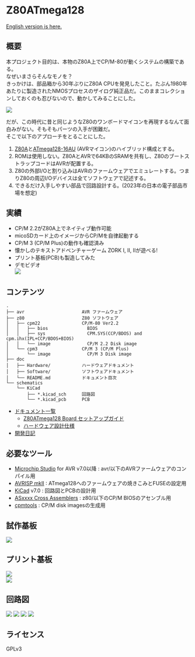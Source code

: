 # Z80ATmega128
[English version is here.](./README.md)
## 概要
本プロジェクト目的は、本物のZ80A上でCP/M-80が動くシステムの構築である。  
なぜいまさらそんなモノを？  
きっかけは、部品箱から30年ぶりにZ80A CPUを発見したこと。たぶん1980年あたりに製造されたNMOSプロセスのザイログ純正品だ。このままコレクションしておくのも忍びないので、動かしてみることにした。  

  ![](doc/Fig/Z80A.jpeg)

だが、この時代に昔と同じようなZ80のワンボードマイコンを再現するなんて面白みがない。そもそもパーツの入手が困難だ。  
そこで以下のアプローチをとることにした。

1. [Z80A](https://www.zilog.com/docs/z80/um0080.pdf)と[ATmega128-16AU](https://www.microchip.com/en-us/product/ATmega128) (AVRマイコン)のハイブリッド構成とする。
2. ROMは使用しない。Z80AとAVRで64KBのSRAMを共有し、Z80のブートストラップコードはAVRが配置する。
3. Z80の外部I/Oと割り込みはAVRのファームウェアでエミュレートする。つまりZ80の周辺I/Oデバイスは全てソフトウェアで記述する。
4. できるだけ入手しやすい部品で回路設計する。(2023年の日本の電子部品市場を想定)

## 実績
* CP/M 2.2がZ80A上でネイティブ動作可能
* micoSDカード上のイメージからCP/Mを自律起動する
* CP/M 3 (CP/M Plus)の動作も確認済み
* 懐かしのテキストアドベンチャーゲーム ZORK I, II, IIが遊べる!
* プリント基板(PCB)も製造してみた
* デモビデオ  
  [![](https://img.youtube.com/vi/2_RJPk65XRE/0.jpg)](https://youtu.be/2_RJPk65XRE
)

## コンテンツ
```
.
├── avr                      AVR ファームウェア
├── z80                      Z80 ソフトウェア
│   ├── cpm22                CP/M-80 Ver2.2
│   │   ├── bios               BIOS
│   │   ├── sys                CPM.SYS(CCP/BDOS) and cpm.ihx(IPL+CCP/BDOS+BIOS)
│   │   └── image              CP/M 2.2 Disk image
│   └── cpm3                 CP/M 3 (CP/M Plus)
│       └── image              CP/M 3 Disk image
├── doc
│   ├── Hardware/            ハードウェアドキュメント
│   ├── Software/            ソフトウェアドキュメント
│   └── README.md            ドキュメント目次
└── schematics
    └── KiCad
        ├── *.kicad_sch      回路図
        └── *.kicad_pcb      PCB
```
- [ドキュメント一覧](doc/README.md)
  - [Z80ATmega128 Board セットアップガイド](doc/SetupGuide.md)
  - [ハードウェア設計仕様](doc/Hardware/Design.md)
- [開発日記](doc/Diary.md)

## 必要なツール
- [Microchip Studio](https://www.microchip.com/en-us/tools-resources/develop/microchip-studio) for AVR v7.0以降 : avr/以下のAVRファームウェアのコンパイル用
- [AVRISP mkII](https://www.microchip.com/en-us/development-tool/ATAVRISP2) : ATmega128へのファームウェアの焼きこみとFUSEの設定用
- [KiCad](https://www.kicad.org/) v7.0 : 回路図とPCBの設計用
- [ASxxxx Cross Assemblers](https://shop-pdp.net/ashtml/asxxxx.php) : z80/以下のCP/M BIOSのアセンブル用
- [cpmtools](https://github.com/lipro-cpm4l/cpmtools) : CP/M disk imagesの生成用

## 試作基板
  ![](doc/Fig/20230506.jpeg)

## プリント基板
  ![](doc/Fig/PCB2.jpeg)  
  ![](doc/Fig/PCB1.jpeg)  

## 回路図
![](schematics/KiCad/SVG/Z80ATmega128.svg)
![](schematics/KiCad/SVG/Z80ATmega128-Reset.svg)
![](schematics/KiCad/SVG/Z80ATmega128-SD_Card_Interface.svg)
![](schematics/KiCad/SVG/Z80ATmega128-ExtIO.svg)

## ライセンス
GPLv3
